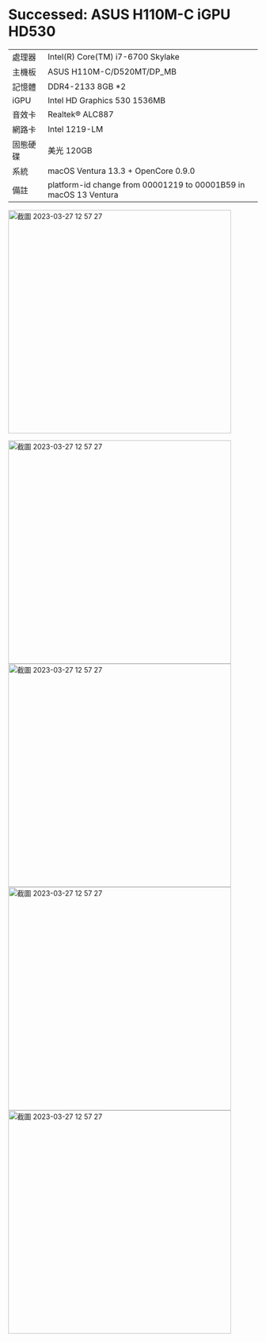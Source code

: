 # Successed: ASUS H110M-C iGPU HD530
<table>
  <tr>
    <td>處理器</td><td>Intel(R) Core(TM) i7-6700 Skylake</td>
  </tr>
  <tr>
    <td>主機板</td><td>ASUS H110M-C/D520MT/DP_MB</td>
  </tr>
  <tr>  
    <td>記憶體</td><td>DDR4-2133 8GB *2</td>
  </tr>
  <tr>
    <td>iGPU</td><td>Intel HD Graphics 530 1536MB</td>
  <tr>  
  <tr>
    <td>音效卡</td><td>Realtek® ALC887</td>
  <tr>
  <tr>
    <td>網路卡</td><td>Intel 1219-LM</td>
  <tr>  
    <td>固態硬碟</td><td>美光 120GB</td>
  </tr>
  <tr>
    <td>系統</td><td>macOS Ventura 13.3 + OpenCore 0.9.0</td>
  </tr>
  <tr>
  <td>備註</td><td>platform-id change from 00001219 to 00001B59 in macOS 13 Ventura</td>
  </tr>
</table>
<img width="450" alt="截圖 2023-03-27 12 57 27" src="https://user-images.githubusercontent.com/79300809/228155359-ddae05d7-18cf-4fac-856f-ff05c9dd7be1.png"><br>

<img width="450" alt="截圖 2023-03-27 12 57 27" src="https://user-images.githubusercontent.com/79300809/228165180-9f8f9e4b-3bf5-44a1-ab2b-8aab133f8b34.png"><br>
<img width="450" alt="截圖 2023-03-27 12 57 27" src="https://user-images.githubusercontent.com/79300809/228165187-f750519d-ef3f-404c-9fa8-c4de1c2685ee.png"><br>
<img width="450" alt="截圖 2023-03-27 12 57 27" src="https://user-images.githubusercontent.com/79300809/228165194-da192f9f-f184-4cd7-a866-b8539f9b95ba.png"><br>
<img width="450" alt="截圖 2023-03-27 12 57 27" src="https://user-images.githubusercontent.com/79300809/228165197-52865444-deb0-4ec6-8575-1ad029522b1d.png"><br>












